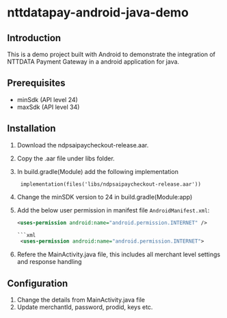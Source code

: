 # nttdatapay-android-java-demo

## Introduction 
This is a demo project built with Android to demonstrate the integration of NTTDATA Payment Gateway in a android application for java.


## Prerequisites
- minSdk (API level 24)
- maxSdk (API level 34)
 
## Installation 
1. Download the ndpsaipaycheckout-release.aar.
2. Copy the .aar file under libs folder.
3. In build.gradle(Module) add the following implementation

    ```
     implementation(files('libs/ndpsaipaycheckout-release.aar'))
    ```

4. Change the minSDK version to 24 in build.gradle(Module:app)
5. Add the below user permission in manifest file
    `AndroidManifest.xml`:
    ```xml
    <uses-permission android:name="android.permission.INTERNET" />

    ```xml
     <uses-permission android:name="android.permission.INTERNET">
    ``` 

6. Refere the MainActivity.java file, this includes all merchant level settings and response handling


## Configuration
1. Change the details from MainActivity.java file
2. Update merchantId, password, prodid, keys etc.



